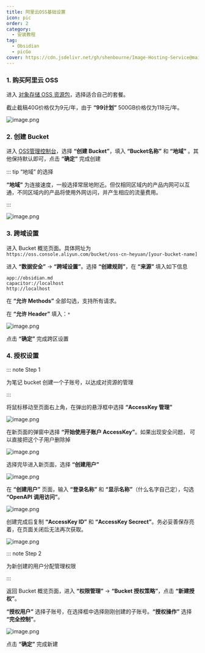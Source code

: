 ```yaml
---
title: 阿里云OSS基础设置
icon: pic
order: 2
category:
  - 安装教程
tag:
  - Obsidian
  - picGo
cover: https://cdn.jsdelivr.net/gh/shenbourne/Image-Hosting-Service@main/blog/202409300209757.png
---
```


### 1. 购买阿里云 OSS

进入 [对象存储 OSS 资源包](https://common-buy.aliyun.com/?spm=5176.7933691.J_5253785160.2.31174c59Y8lFmm&commodityCode=ossbag#/buy)，选择适合自己的套餐。

截止截稿40G价格仅为9元/年，由于 **“99计划”** 500GB价格仅为118元/年。

<!-- more -->

![image.png](https://cdn.jsdelivr.net/gh/shenbourne/Image-Hosting-Service@main/blog/202407122251892.png)

### 2. 创建 Bucket

进入 [OSS管理控制台](https://oss.console.aliyun.com/overview)，选择 **“创建 Bucket”**，填入 **“Bucket名称”** 和 **“地域”** 。其他保持默认即可，点击 **“确定”** 完成创建

::: tip “地域” 的选择

**“地域”** 为连接速度，一般选择常居地附近。但仅相同区域内的产品内网可以互通，不同区域内的产品将使用外网访问，并产生相应的流量费用。

:::

![image.png](https://cdn.jsdelivr.net/gh/shenbourne/Image-Hosting-Service@main/blog/202407122302780.png)


### 3. 跨域设置

进入 Bucket 概览页面。具体网址为 `https://oss.console.aliyun.com/bucket/oss-cn-heyuan/[your-bucket-name]`

进入 **“数据安全”** -> **“跨域设置”**。选择 **“创建规则”**，在 **“来源”** 填入如下信息

```
app://obsidian.md
capacitor://localhost
http://localhost
```

在 **“允许 Methods”** 全部勾选，支持所有请求。

在 **“允许 Header”** 填入：`*`

![image.png](https://cdn.jsdelivr.net/gh/shenbourne/Image-Hosting-Service@main/blog/202407122313984.png)

点击 **“确定”** 完成跨区设置

### 4. 授权设置

::: note Step 1

为笔记 bucket 创建一个子账号，以达成对资源的管理

:::

将鼠标移动至页面右上角，在弹出的悬浮框中选择 **“AccessKey 管理”**

![image.png](https://cdn.jsdelivr.net/gh/shenbourne/Image-Hosting-Service@main/blog/202407122333781.png)

在新页面的弹窗中选择 **“开始使用子账户 AccessKey”**。如果出现安全问题， 可以直接把这个子用户删除掉

![image.png](https://cdn.jsdelivr.net/gh/shenbourne/Image-Hosting-Service@main/blog/202407122335490.png)

选择完毕进入新页面，选择 **“创建用户”**

![image.png](https://cdn.jsdelivr.net/gh/shenbourne/Image-Hosting-Service@main/blog/202407122337600.png)

在 **“创建用户”** 页面，输入 **“登录名称”** 和 **“显示名称”**（什么名字自己定），勾选 **“OpenAPI 调用访问”**。

![image.png](https://cdn.jsdelivr.net/gh/shenbourne/Image-Hosting-Service@main/blog/202407122343017.png)

创建完成后复制 **“AccessKey ID”** 和 **“AccessKey Secrect”**。务必妥善保存亮着，在页面关闭后无法再次获取。

![image.png](https://cdn.jsdelivr.net/gh/shenbourne/Image-Hosting-Service@main/blog/202407122347395.png)

::: note Step 2

为新创建的用户分配管理权限

:::

返回 Bucket 概览页面，进入 **“权限管理”** -> **“Bucket 授权策略”**，点击 **“新建授权”**。

**“授权用户”** 选择子账号，在选择框中选择刚刚创建的子账号。**“授权操作”** 选择 **“完全控制”**。

![image.png](https://cdn.jsdelivr.net/gh/shenbourne/Image-Hosting-Service@main/blog/202407140045290.png)

点击 **“确定”** 完成新建